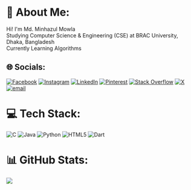 # 💫 About Me:
Hi! I'm Md. Minhazul Mowla<br>Studying Computer Science & Engineering (CSE) at BRAC University, Dhaka, Bangladesh<br>Currently Learning Algorithms


## 🌐 Socials:
[![Facebook](https://img.shields.io/badge/Facebook-%231877F2.svg?logo=Facebook&logoColor=white)](https://facebook.com/mdminhazul.mowlatalha.5) [![Instagram](https://img.shields.io/badge/Instagram-%23E4405F.svg?logo=Instagram&logoColor=white)](https://instagram.com/x_x_talha_x_x) [![LinkedIn](https://img.shields.io/badge/LinkedIn-%230077B5.svg?logo=linkedin&logoColor=white)](https://linkedin.com/in/md-minhazul-mowla-473687275) [![Pinterest](https://img.shields.io/badge/Pinterest-%23E60023.svg?logo=Pinterest&logoColor=white)](https://pinterest.com/Deadboy_TALHA) [![Stack Overflow](https://img.shields.io/badge/-Stackoverflow-FE7A16?logo=stack-overflow&logoColor=white)](https://stackoverflow.com/users/29653196) [![X](https://img.shields.io/badge/X-black.svg?logo=X&logoColor=white)](https://x.com/MinhazulMowla) [![email](https://img.shields.io/badge/Email-D14836?logo=gmail&logoColor=white)](mailto:talhasadree3172002@gmail.com) 

# 💻 Tech Stack:
![C](https://img.shields.io/badge/c-%2300599C.svg?style=for-the-badge&logo=c&logoColor=white) ![Java](https://img.shields.io/badge/java-%23ED8B00.svg?style=for-the-badge&logo=openjdk&logoColor=white) ![Python](https://img.shields.io/badge/python-3670A0?style=for-the-badge&logo=python&logoColor=ffdd54) ![HTML5](https://img.shields.io/badge/html5-%23E34F26.svg?style=for-the-badge&logo=html5&logoColor=white) ![Dart](https://img.shields.io/badge/dart-%230175C2.svg?style=for-the-badge&logo=dart&logoColor=white)
# 📊 GitHub Stats:
![](https://github-readme-stats.vercel.app/api?username=DeadboyTALHA&theme=github_dark_dimmed&hide_border=false&include_all_commits=false&count_private=false)
<!-- Proudly created with GPRM ( https://gprm.itsvg.in ) -->

